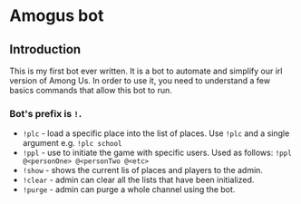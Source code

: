 # Amogus bot
## Introduction
This is my first bot ever written. It is a bot to automate and simplify our irl version of Among Us. In order to use it, you need to understand a few basics commands that allow this bot to run. 
### Bot's prefix is `!`.
- `!plc` - load a specific place into the list of places. Use `!plc` and a single argument e.g. `!plc school`
- `!ppl` - use to initiate the game with specific users. Used as follows: `!ppl @<personOne> @<personTwo @<etc>`
- `!show` - shows the current lis of places and players to the admin. 
- `!clear` - admin can clear all the lists that have been initialized.
- `!purge` - admin can purge a whole channel using the bot.
